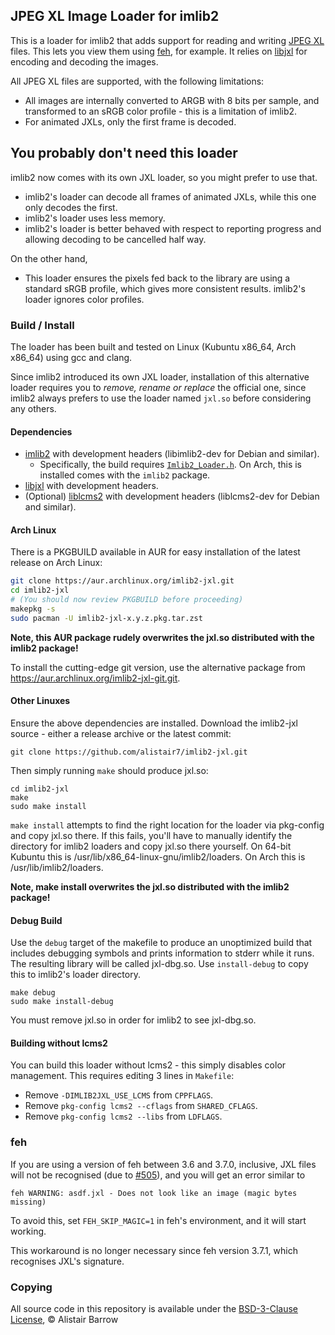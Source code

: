 ## JPEG XL Image Loader for imlib2 ##
This is a loader for imlib2 that adds support for reading and writing [JPEG XL](https://jpeg.org/jpegxl/index.html) files.
This lets you view them using [feh](https://feh.finalrewind.org/), for example.
It relies on [libjxl](https://github.com/libjxl/libjxl) for encoding and decoding the images.

All JPEG XL files are supported, with the following limitations:
* All images are internally converted to ARGB with 8 bits per sample, and transformed to an sRGB color profile - this is a limitation of imlib2.
* For animated JXLs, only the first frame is decoded.

## You probably don't need this loader ##
imlib2 now comes with its own JXL loader, so you might prefer to use that.

 - imlib2's loader can decode all frames of animated JXLs, while this one only decodes the first.
 - imlib2's loader uses less memory.
 - imlib2's loader is better behaved with respect to reporting progress and allowing decoding to be cancelled half way.

On the other hand,

 - This loader ensures the pixels fed back to the library are using a standard sRGB profile, which gives more consistent results.
   imlib2's loader ignores color profiles.

### Build / Install ###
The loader has been built and tested on Linux (Kubuntu x86_64, Arch x86_64) using gcc and clang.

Since imlib2 introduced its own JXL loader, installation of this alternative loader requires you to *remove, rename or replace* the
official one, since imlib2 always prefers to use the loader named `jxl.so` before considering any others.

#### Dependencies ####
- [imlib2](https://docs.enlightenment.org/api/imlib2/html/) with development headers (libimlib2-dev for Debian and similar).
    - Specifically, the build requires [`Imlib2_Loader.h`](https://git.enlightenment.org/old/legacy-imlib2/src/branch/master/src/lib/Imlib2_Loader.h).
      On Arch, this is installed comes with the `imlib2` package.
- [libjxl](https://github.com/libjxl/libjxl) with development headers.
- (Optional) [liblcms2](https://github.com/mm2/Little-CMS) with development headers (liblcms2-dev for Debian and similar).

#### Arch Linux ####
There is a PKGBUILD available in AUR for easy installation of the latest release on Arch Linux:

```bash
git clone https://aur.archlinux.org/imlib2-jxl.git
cd imlib2-jxl
# (You should now review PKGBUILD before proceeding)
makepkg -s
sudo pacman -U imlib2-jxl-x.y.z.pkg.tar.zst
```

**Note, this AUR package rudely overwrites the jxl.so distributed with the imlib2 package!**

To install the cutting-edge git version, use the alternative package from https://aur.archlinux.org/imlib2-jxl-git.git.

#### Other Linuxes ####

Ensure the above dependencies are installed.  Download the imlib2-jxl source - either a release archive or the latest commit:
```
git clone https://github.com/alistair7/imlib2-jxl.git
```

Then simply running `make` should produce jxl.so:
```
cd imlib2-jxl
make
sudo make install
```

`make install` attempts to find the right location for the loader via pkg-config and copy jxl.so there. If this fails, you'll have to manually identify the
directory for imlib2 loaders and copy jxl.so there yourself.  On 64-bit Kubuntu this is /usr/lib/x86_64-linux-gnu/imlib2/loaders.
On Arch this is /usr/lib/imlib2/loaders.

**Note, make install overwrites the jxl.so distributed with the imlib2 package!**

#### Debug Build ####
Use the `debug` target of the makefile to produce an unoptimized build that includes debugging symbols and prints information to stderr while it runs.
The resulting library will be called jxl-dbg.so.  Use `install-debug` to copy this to imlib2's loader directory.
```
make debug
sudo make install-debug
```

You must remove jxl.so in order for imlib2 to see jxl-dbg.so.


#### Building without lcms2 ####
You can build this loader without lcms2 - this simply disables color management.
This requires editing 3 lines in `Makefile`:
- Remove `-DIMLIB2JXL_USE_LCMS` from `CPPFLAGS`.
- Remove `pkg-config lcms2 --cflags` from `SHARED_CFLAGS`.
- Remove `pkg-config lcms2 --libs` from `LDFLAGS`.


### feh ###
If you are using a version of feh between 3.6 and 3.7.0, inclusive, JXL files will not be recognised (due to [#505](https://github.com/derf/feh/issues/505)), and you will get an error similar to
```
feh WARNING: asdf.jxl - Does not look like an image (magic bytes missing)
```
To avoid this, set `FEH_SKIP_MAGIC=1` in feh's environment, and it will start working.

This workaround is no longer necessary since feh version 3.7.1, which recognises JXL's signature.


### Copying ###
All source code in this repository is available under the [BSD-3-Clause License](https://github.com/alistair7/imlib2-jxl/blob/main/LICENSE-BSD-ab), © Alistair Barrow
